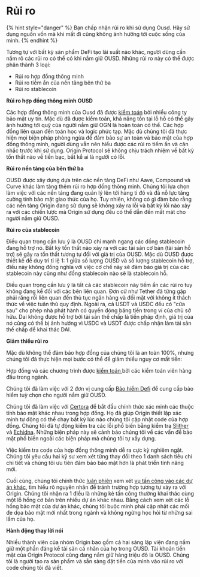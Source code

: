 # Rủi ro

{% hint style="danger" %}
Bạn chấp nhận rủi ro khi sử dụng Ousd. Hãy sử dụng nguồn vốn mà khi mất đi cũng không ảnh hưởng tới cuộc sống của mình.
{% endhint %}

Tương tự với bất kỳ sản phẩm DeFi tạo lãi suất nào khác, người dùng cần nắm rõ các rủi ro có thể có khi nắm giữ OUSD. Những rủi ro này có thể được phân thành 3 loại:

* Rủi ro hợp đồng thông minh
* Rủi ro tiềm ẩn của nền tảng bên thứ ba
* Rủi ro stablecoin

**Rủi ro hợp đồng thông minh OUSD**

Các hợp đồng thông minh của Ousd đã được [kiểm toán](audits.md) bởi nhiều công ty bảo mật uy tín. Mặc dù đã được kiểm toán, khả năng tồn tại lỗ hỗ có thể gây ảnh hưởng tới quỹ của người nắm giữ OGN là hoàn toàn có thể. Các hợp đồng liên quan đến toán học và logic phức tạp. Mặc dù chúng tôi đã thực hiện mọi biện pháp phòng ngừa để đảm bảo sự an toàn và bảo mật của hợp đồng thông minh, người dùng vẫn nên hiểu được các rủi ro tiềm ẩn và cân nhắc trước khi sử dụng. Origin Protocol sẽ không chịu trách nhiệm về bất kỳ tổn thất nào về tiền bạc, bất kể ai là người có lỗi.

**Rủi ro nền tảng của bên thứ ba**

OUSD được xây dựng dựa trên các nền tảng DeFi như Aave, Compound và Curve khác làm tăng thêm rủi ro hợp đồng thông minh. Chúng tôi lựa chọn làm việc với các nền tảng đang quản lý lên tới hàng tỉ đô và đã nỗ lực tăng cường tính bảo mật giao thức của họ. Tuy nhiên, không có gì đảm bảo rằng các nền tảng Origin đang sử dụng sẽ không xảy ra lỗi và bất kỳ lỗi nào xảy ra với các chiến lược mà Origin sử dụng đều có thể dẫn đến mất mát cho người nắm giữ OUSD.

**Rủi ro của stablecoin**

Điều quan trọng cần lưu ý là OUSD chỉ mạnh ngang các đồng stablecoin đang hỗ trợ nó. Bất kỳ tổn thất nào xảy ra với các tài sản cơ bản (tài sản hỗ trợ) sẽ gây ra tổn thất tương tự đối với giá trị của OUSD. Mặc dù OUSD được thiết kế để duy trì tỉ lệ 1: 1 giữa số lượng OUSD và số lượng stablecoin hỗ trợ, điều này không đồng nghĩa với việc cơ chế này sẽ đảm bảo giá trị của các stablecoin này cũng như đồng stablecoin nào sẽ là stablecoin hỗ.

Điều quan trọng cần lưu ý là tất cả các stablecoin này tiềm ẩn các rủi ro tuy không đang kể đối với các bên liên quan. Đơn cử như Tether đã từng gặp phải răng rối liên quan đến thủ tục ngân hàng và đối mặt với không ít thách thức về việc tuân thủ quy định. Ngoài ra, cả USDT và USDC đều có "cửa sau" cho phép nhà phát hành có quyền đóng băng tiền trong ví của chủ sở hữu. Dai không được hỗ trợ bởi tài sản thế chấp là tiền pháp định, giá trị của nó cũng có thể bị ảnh hưởng vì USDC và USDT được chấp nhận làm tài sản thế chấp để khai thác DAI.

**Giảm thiểu rủi ro**

Mặc dù không thể đảm bảo hợp đồng của chúng tôi là an toàn 100%, nhưng chúng tôi đã thực hiện mọi bước có thể để giảm thiểu nguy cơ mất tiền:

Hợp đồng và các chương trình được [kiểm toán ](audits.md)bởi các kiểm toán viên hàng đầu trong ngành.

Chúng tôi đã làm việc với 2 đơn vị cung cấp [Bảo hiểm Defi](insurance.md) để cung cấp bảo hiểm tuỳ chọn cho người nắm giữ OUSD.

Chúng tôi đã làm việc với [Certora](https://www.certora.com/) để bắt đầu chính thức xác minh các thuộc tính bảo mật khác nhau trong hợp đồng. Họ đã giúp Origin thiết lập xác minh tự động có thể chạy bất kỳ lúc nào chúng tôi cập nhật code của hợp đồng. Chúng tôi đã tự động kiểm tra các lỗi phổ biến bằng kiểm tra [Slither](https://github.com/crytic/slither) và [Echidna](https://github.com/crytic/echidna). Những biện pháp này sẽ cảnh báo chúng tôi về các vấn đề bảo mật phổ biến ngoài các biện pháp mà chúng tôi tự xây dựng.

Việc kiểm tra code của hợp đồng thông minh dễ ra cực kỳ nghiêm ngặt. Chúng tôi yêu cầu hai kỹ sư xem xét từng thay đổi theo 1 danh sách tiêu chí chi tiết và chúng tôi ưu tiên đảm bảo bảo mật hơn là phát triển tính năng mới.

Cuối cùng, chúng tôi chính thức [luân phiên](https://github.com/OriginProtocol/security/blob/master/incidents/ROTATION.md) xem xét [vụ tấn công vào các dự án khác](https://github.com/OriginProtocol/security/tree/master/incidents), tìm hiểu rõ nguyên nhân để tránh trường hợp tương tự xảy ra với Origin. Chúng tôi nhận ra 1 điều là những kẻ tấn công thường khai thác cùng một lỗ hổng cơ bản trên nhiều dự án khác nhau. Bằng cách xem xét các lỗ hổng bảo mật của dự án khác, chúng tôi buộc mình phải cập nhật các mối đe dọa bảo mật mới nhất trong ngành và không ngừng học hỏi từ những sai lầm của họ.

**Hành động thay lời nói**

Nhiều thành viên của nhóm Origin bao gồm cả hai sáng lập viện đang nắm giữ một phần đáng kể tài sản cá nhân của họ trong OUSD. Tài khoản tiền mặt của Origin Protocol cũng đang nắm giữ hàng triệu đô la OUSD. Chúng tôi là người tạo ra sản phẩm và sẵn sàng đặt tiền của mình vào rủi ro với code chúng tôi đã viết.



